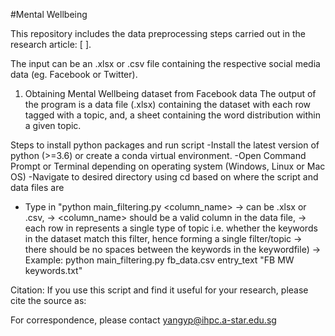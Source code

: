 #Mental Wellbeing

This repository includes the data preprocessing steps carried out in the research article: [ ].

The input can be an .xlsx or .csv file containing the respective social media data (eg. Facebook or Twitter). 

1) Obtaining Mental Wellbeing dataset from Facebook data
The output of the program is a data file (.xlsx) containing the dataset with each row tagged with a topic, and, a sheet containing the word distribution within a given topic.

Steps to install python packages and run script
-Install the latest version of python (>=3.6) or create a conda virtual environment.
-Open Command Prompt or Terminal depending on operating system (Windows, Linux or Mac OS)
-Navigate to desired directory using cd based on where the script and data files are
- Type in "python main_filtering.py <datafile> <column_name> <keywordfile> 
	-> <datafile> can be .xlsx or .csv, 
	-> <column_name> should be a valid column in the data file,
    -> each row in <keywordfile> represents a single type of topic i.e. whether the keywords in the dataset match this filter, hence forming a single filter/topic
    -> there should be no spaces between the keywords in the keywordfile)
    -> Example: python main_filtering.py fb_data.csv entry_text "FB MW keywords.txt"



Citation:
If you use this script and find it useful for your research, please cite the source as: 

For correspondence, please contact yangyp@ihpc.a-star.edu.sg
